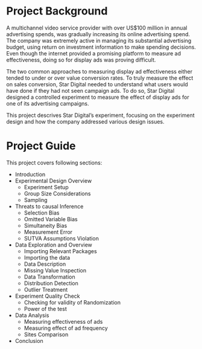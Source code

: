 # Project Background

A multichannel video service provider with over US$100 million in annual advertising spends, was gradually increasing its online advertising spend.
The company was extremely active in managing its substantial advertising budget, using return on investment information to make spending decisions.
Even though the internet provided a promising platform to measure ad effectiveness, doing so for display ads was proving difficult.

The two common approaches to measuring display ad effectiveness either tended to under or over value conversion rates.
To truly measure the effect on sales conversion, Star Digital needed to understand what users would have done if they had not seen campaign ads.
To do so, Star Digital designed a controlled experiment to measure the effect of display ads for one of its advertising campaigns.

This project descrives Star Digital’s experiment, focusing on the experiment design and how the company addressed various design issues.

# Project Guide

This project covers following sections:

* Introduction
* Experimental Design Overview
  - Experiment Setup
  - Group Size Considerations
  - Sampling
* Threats to causal Inference
  - Selection Bias
  - Omitted Variable Bias
  - Simultaneity Bias
  - Measurement Error
  - SUTVA Assumptions Violation
* Data Exploration and Overview
  - Importing Relevant Packages
  - Importing the data
  - Data Description
  - Missing Value Inspection
  - Data Transformation
  - Distribution Detection
  - Outlier Treatment
* Experiment Quality Check
  - Checking for validity of Randomization
  - Power of the test
* Data Analysis
  - Measuring effectiveness of ads
  - Measuring effect of ad frequency
  - Sites Comparison
* Conclusion

